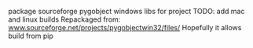 package sourceforge pygobject windows libs for project
TODO: add mac and linux builds
Repackaged from: www.sourceforge.net/projects/pygobjectwin32/files/
Hopefully it allows build from pip

